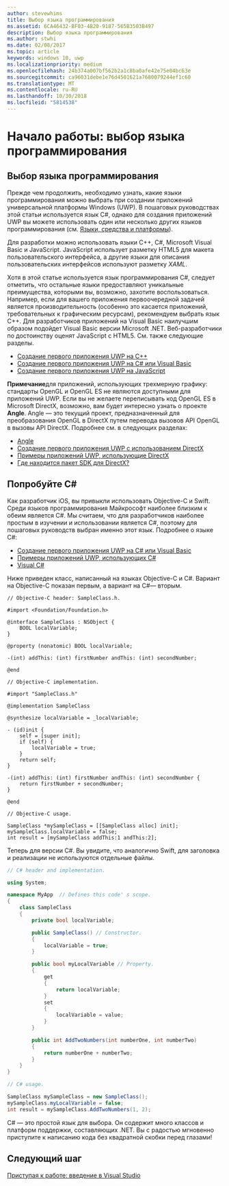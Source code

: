 ```yaml
---
author: stevewhims
title: Выбор языка программирования
ms.assetid: 6CA46432-BF03-4B20-9187-565B3503B497
description: Выбор языка программирования
ms.author: stwhi
ms.date: 02/08/2017
ms.topic: article
keywords: windows 10, uwp
ms.localizationpriority: medium
ms.openlocfilehash: 24b374a007bf562b2a1c8ba0afe42e75e04bc63e
ms.sourcegitcommit: ca96031debe1e76d4501621a7680079244ef1c60
ms.translationtype: MT
ms.contentlocale: ru-RU
ms.lasthandoff: 10/30/2018
ms.locfileid: "5814538"
---
```

# <a name="getting-started-choosing-a-programming-language"></a>Начало работы: выбор языка программирования


## <a name="choosing-a-programming-language"></a>Выбор языка программирования

Прежде чем продолжить, необходимо узнать, какие языки программирования можно выбрать при создании приложений универсальной платформы Windows (UWP). В пошаговых руководствах этой статьи используется язык C#, однако для создания приложений UWP вы можете использовать один или несколько других языков программирования (см. [Языки, средства и платформы](https://msdn.microsoft.com/library/windows/apps/dn465799)).

Для разработки можно использовать языки C++, C#, Microsoft Visual Basic и JavaScript. JavaScript использует разметку HTML5 для макета пользовательского интерфейса, а другие языки для описания пользовательских интерфейсов используют разметку *XAML*.

Хотя в этой статье используется язык программирования C#, следует отметить, что остальные языки предоставляют уникальные преимущества, которыми вы, возможно, захотите воспользоваться. Например, если для вашего приложения первоочередной задачей является производительность (особенно это касается приложений, требовательных к графическим ресурсам), рекомендуем выбрать язык C++. Для разработчиков приложений на Visual Basic наилучшим образом подойдет Visual Basic версии Microsoft .NET. Веб-разработчики по достоинству оценят JavaScript с HTML5. См. также следующие разделы.

-   [Создание первого приложения UWP на C++](../get-started/create-a-basic-windows-10-app-in-cpp.md)
-   [Создание первого приложения UWP на C# или Visual Basic](../get-started/create-a-hello-world-app-xaml-universal.md)
-   [Создание первого приложения UWP на JavaScript](../get-started/create-a-hello-world-app-js-uwp.md)

**Примечание**для приложений, использующих трехмерную графику: стандарты OpenGL и OpenGL ES не являются доступными для приложений UWP. Если вы не желаете переписывать код OpenGL ES в Microsoft DirectX, возможно, вам будет интересно узнать о проекте **Angle**. Angle — это текущий проект, предназначенный для преобразования OpenGL в DirectX путем перевода вызовов API OpenGL в вызовы API DirectX. Подробнее см. в следующих разделах:
-   [Angle](https://code.google.com/p/angleproject/)
-   [Создание первого приложения UWP с использованием DirectX](https://msdn.microsoft.com/library/windows/apps/br229580)
-   [Примеры приложений UWP, использующие DirectX](http://go.microsoft.com/fwlink/p/?LinkId=263603)
-   [Где находится пакет SDK для DirectX?](https://msdn.microsoft.com/library/windows/desktop/ee663275)

## <a name="giving-c-a-go"></a>Попробуйте C#

Как разработчик iOS, вы привыкли использовать Objective-C и Swift. Среди языков программирования Майкрософт наиболее близким к обеим является C#. Мы считаем, что для разработчиков наиболее простым в изучении и использовании является C#, поэтому для пошаговых руководств выбран именно этот язык. Подробнее о языке C#:

-   [Создание первого приложения UWP на C# или Visual Basic](../get-started/create-a-hello-world-app-xaml-universal.md)
-   [Примеры приложений UWP, использующих C#](http://go.microsoft.com/fwlink/p/?LinkId=263453)
-   [Visual C#](http://go.microsoft.com/fwlink/p/?LinkId=263450)

Ниже приведен класс, написанный на языках Objective-C и C#. Вариант на Objective-C показан первым, а вариант на C#— вторым.

```obj-c
// Objective-C header: SampleClass.h.

#import <Foundation/Foundation.h>

@interface SampleClass : NSObject {
    BOOL localVariable;
}

@property (nonatomic) BOOL localVariable;

-(int) addThis: (int) firstNumber andThis: (int) secondNumber;

@end
```

```obj-c
// Objective-C implementation.

#import "SampleClass.h"

@implementation SampleClass

@synthesize localVariable = _localVariable;

- (id)init {
    self = [super init];
    if (self) {
        localVariable = true;
    }
    return self;
}

-(int) addThis: (int) firstNumber andThis: (int) secondNumber {
    return firstNumber + secondNumber;
}

@end
```

```obj-c
// Objective-C usage.

SampleClass *mySampleClass = [[SampleClass alloc] init];
mySampleClass.localVariable = false;
int result = [mySampleClass addThis:1 andThis:2];
```

Теперь для версии C#. Вы увидите, что аналогично Swift, для заголовка и реализации не используются отдельные файлы.

```csharp
// C# header and implementation.

using System;

namespace MyApp  // Defines this code' s scope.
{
    class SampleClass
    {
        private bool localVariable;

        public SampleClass() // Constructor.
        {
            localVariable = true;
        }

        public bool myLocalVariable // Property.
        {
            get
            {
                return localVariable;
            }
            set
            {
                localVariable = value; 
            }
        }

        public int AddTwoNumbers(int numberOne, int numberTwo)
        {
            return numberOne + numberTwo;
        }        
    }
}
```

```csharp
// C# usage.

SampleClass mySampleClass = new SampleClass();
mySampleClass.myLocalVariable = false;
int result = mySampleClass.AddTwoNumbers(1, 2);
```

C# — это простой язык для выбора. Он содержит много классов и платформ поддержки, составляющих .NET. Вы с радостью мгновенно приступите к написанию кода без квадратной скобки перед глазами!

## <a name="next-step"></a>Следующий шаг

[Приступая к работе: введение в Visual Studio](getting-started-getting-around-in-visual-studio.md)
